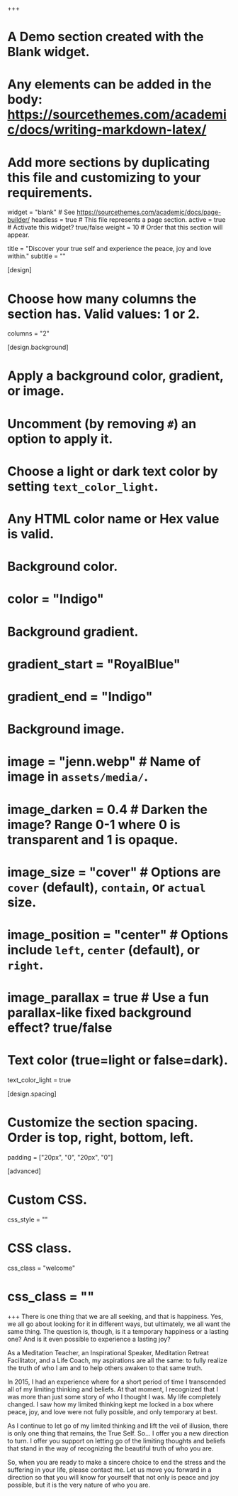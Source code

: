 +++
# A Demo section created with the Blank widget.
# Any elements can be added in the body: https://sourcethemes.com/academic/docs/writing-markdown-latex/
# Add more sections by duplicating this file and customizing to your requirements.

widget = "blank"  # See https://sourcethemes.com/academic/docs/page-builder/
headless = true  # This file represents a page section.
active = true  # Activate this widget? true/false
weight = 10  # Order that this section will appear.

title = "Discover your true self and experience the peace, joy and love within."
subtitle = ""

[design]
  # Choose how many columns the section has. Valid values: 1 or 2.
  columns = "2"

[design.background]
  # Apply a background color, gradient, or image.
  #   Uncomment (by removing `#`) an option to apply it.
  #   Choose a light or dark text color by setting `text_color_light`.
  #   Any HTML color name or Hex value is valid.

  # Background color.
  # color = "Indigo"

  # Background gradient.
  # gradient_start = "RoyalBlue"
  # gradient_end = "Indigo"

  # Background image.
  # image = "jenn.webp"  # Name of image in `assets/media/`.
  # image_darken = 0.4  # Darken the image? Range 0-1 where 0 is transparent and 1 is opaque.
  # image_size = "cover"  #  Options are `cover` (default), `contain`, or `actual` size.
  # image_position = "center"  # Options include `left`, `center` (default), or `right`.
  # image_parallax = true  # Use a fun parallax-like fixed background effect? true/false

  # Text color (true=light or false=dark).
  text_color_light = true

[design.spacing]
  # Customize the section spacing. Order is top, right, bottom, left.
  padding = ["20px", "0", "20px", "0"]

[advanced]
 # Custom CSS.
 css_style = ""

 # CSS class.
 css_class = "welcome"
 # css_class = ""
+++
There is one thing that we are all seeking, and that is happiness. Yes, we all go about looking for it in different ways, but ultimately, we all want the same thing. The question is, though, is it a temporary happiness or a lasting one? And is it even possible to experience a lasting joy?

As a Meditation Teacher, an Inspirational Speaker, Meditation Retreat Facilitator, and a Life Coach, my aspirations are all the same: to fully realize the truth of who I am and to help others awaken to that same truth.

In 2015, I had an experience where for a short period of time I transcended all of my limiting thinking and beliefs. At that moment, I recognized that I was more than just some story of who I thought I was. My life completely changed. I saw how my limited thinking kept me locked in a box where peace, joy, and love were not fully possible, and only temporary at best.

As I continue to let go of my limited thinking and lift the veil of illusion, there is only one thing that remains, the True Self. So... I offer you a new direction to turn. I offer you support on letting go of the limiting thoughts and beliefs that stand in the way of recognizing the beautiful truth of who you are.

So, when you are ready to make a sincere choice to end the stress and the suffering in your life, please contact me. Let us move you forward in a direction so that you will know for yourself that not only is peace and joy possible, but it is the very nature of who you are.
